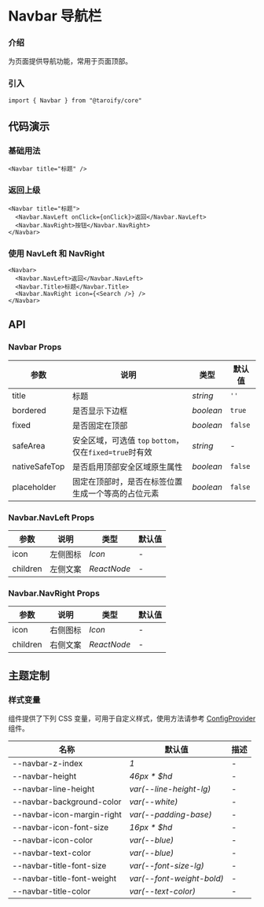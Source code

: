 # Navbar 导航栏

### 介绍

为页面提供导航功能，常用于页面顶部。

### 引入

```tsx
import { Navbar } from "@taroify/core"
```

## 代码演示

### 基础用法

```tsx
<Navbar title="标题" />
```

### 返回上级

```tsx
<Navbar title="标题">
  <Navbar.NavLeft onClick={onClick}>返回</Navbar.NavLeft>
  <Navbar.NavRight>按钮</Navbar.NavRight>
</Navbar>
```

### 使用 NavLeft 和 NavRight

```tsx
<Navbar>
  <Navbar.NavLeft>返回</Navbar.NavLeft>
  <Navbar.Title>标题</Navbar.Title>
  <Navbar.NavRight icon={<Search />} />
</Navbar>
```

## API

### Navbar Props

| 参数          | 说明                                                    | 类型      | 默认值  |
| ------------- | ------------------------------------------------------- | --------- | ------- |
| title         | 标题                                                    | _string_  | `''`    |
| bordered      | 是否显示下边框                                          | _boolean_ | `true`  |
| fixed         | 是否固定在顶部                                          | _boolean_ | `false` |
| safeArea      | 安全区域，可选值 `top` `bottom`，仅在`fixed=true`时有效 | _string_  | -       |
| nativeSafeTop | 是否启用顶部安全区域原生属性                            | _boolean_ | `false` |
| placeholder   | 固定在顶部时，是否在标签位置生成一个等高的占位元素      | _boolean_ | `false` |

### Navbar.NavLeft Props

| 参数     | 说明     | 类型        | 默认值 |
| -------- | -------- | ----------- | ------ |
| icon     | 左侧图标 | _Icon_      | -      |
| children | 左侧文案 | _ReactNode_ | -      |

### Navbar.NavRight Props

| 参数     | 说明     | 类型        | 默认值 |
| -------- | -------- | ----------- | ------ |
| icon     | 右侧图标 | _Icon_      | -      |
| children | 右侧文案 | _ReactNode_ | -      |

## 主题定制

### 样式变量

组件提供了下列 CSS 变量，可用于自定义样式，使用方法请参考 [ConfigProvider](/components/config-provider/) 组件。

| 名称                       | 默认值                    | 描述 |
| -------------------------- | ------------------------- | ---- |
| --navbar-z-index           | _1_                       | -    |
| --navbar-height            | _46px \* $hd_             | -    |
| --navbar-line-height       | _var(--line-height-lg)_   | -    |
| --navbar-background-color  | _var(--white)_            | -    |
| --navbar-icon-margin-right | _var(--padding-base)_     | -    |
| --navbar-icon-font-size    | _16px \* $hd_             | -    |
| --navbar-icon-color        | _var(--blue)_             | -    |
| --navbar-text-color        | _var(--blue)_             | -    |
| --navbar-title-font-size   | _var(--font-size-lg)_     | -    |
| --navbar-title-font-weight | _var(--font-weight-bold)_ | -    |
| --navbar-title-color       | _var(--text-color)_       | -    |
